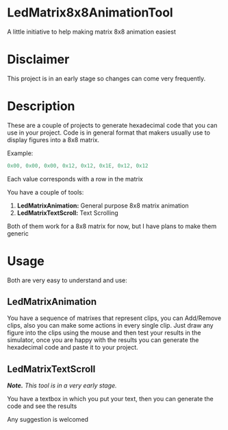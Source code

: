 # LedMatrix8x8AnimationTool
A little initiative to help making matrix 8x8 animation easiest

# Disclaimer
This project is in an early stage so changes can come very frequently.

# Description
These are a couple of projects to generate hexadecimal code that you can use in your project.
Code is in general format that makers usually use to display figures into a 8x8 matrix.

Example:

```c
0x00, 0x00, 0x00, 0x12, 0x12, 0x1E, 0x12, 0x12
```

Each value corresponds with a row in the matrix


You have a couple of tools:

1. **LedMatrixAnimation:** General purpose 8x8 matrix animation
2. **LedMatrixTextScroll:** Text Scrolling

Both of them work for a 8x8 matrix for now, but I have plans to make them generic

# Usage

Both are very easy to understand and use:

## LedMatrixAnimation

You have a sequence of matrixes that represent clips, you can Add/Remove clips, also you can make some actions in every single clip.
Just draw any figure into the clips using the mouse and then test your results in the simulator, once you are happy with the results you can generate the hexadecimal code and paste it to your project.

## LedMatrixTextScroll

***Note.*** *This tool is in a very early stage.*

You have a textbox in which you put your text, then you can generate the code and see the results

Any suggestion is welcomed